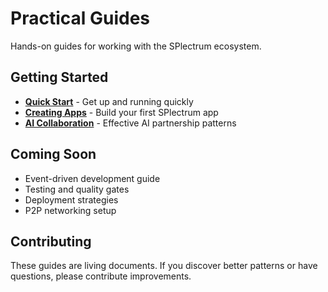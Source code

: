 # Practical Guides

Hands-on guides for working with the SPlectrum ecosystem.

## Getting Started

- [**Quick Start**](./getting-started.md) - Get up and running quickly
- [**Creating Apps**](./creating-apps.md) - Build your first SPlectrum app
- [**AI Collaboration**](./working-with-ai.md) - Effective AI partnership patterns

## Coming Soon

- Event-driven development guide
- Testing and quality gates
- Deployment strategies
- P2P networking setup

## Contributing

These guides are living documents. If you discover better patterns or have questions, please contribute improvements.